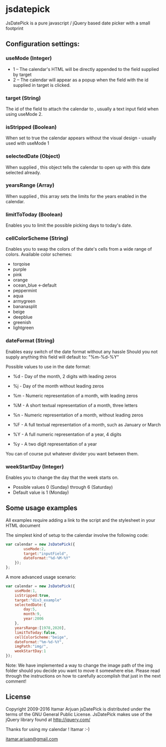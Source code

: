 # jsdatepick
JsDatePick is a pure javascript / jQuery based date picker with a small footprint

## Configuration settings:
	
### useMode (Integer)

* 1 – The calendar's HTML will be directly appended to the field supplied by target
* 2 – The calendar will appear as a popup when the field with the id supplied in target is clicked.
	
### target (String)
The id of the field to attach the calendar to , usually a text input field when using useMode 2.

### isStripped (Boolean)
When set to true the calendar appears without the visual design - usually used with useMode 1

### selectedDate (Object)
When supplied , this object tells the calendar to open up with this date selected already.

### yearsRange (Array)
When supplied , this array sets the limits for the years enabled in the calendar.

### limitToToday (Boolean)
Enables you to limit the possible picking days to today's date.

### cellColorScheme (String)
Enables you to swap the colors of the date's cells from a wide range of colors.
Available color schemes:
 
* torqoise 
* purple 
* pink
* orange
* ocean_blue <-default
* peppermint
* aqua
* armygreen
* bananasplit
* beige
* deepblue
* greenish
* lightgreen

### dateFormat (String)

Enables easy switch of the date format without any hassle 
Should you not supply anything this field will default to: "%m-%d-%Y"

Possible values to use in the date format:

* %d - Day of the month, 2 digits with leading zeros
* %j - Day of the month without leading zeros

* %m - Numeric representation of a month, with leading zeros
* %M - A short textual representation of a month, three letters
* %n - Numeric representation of a month, without leading zeros
* %F - A full textual representation of a month, such as January or March

* %Y - A full numeric representation of a year, 4 digits
* %y - A two digit representation of a year

You can of course put whatever divider you want between them.

### weekStartDay (Integer)
Enables you to change the day that the week starts on.

* Possible values 0 (Sunday) through 6 (Saturday)
* Default value is 1 (Monday)

## Some usage examples

All examples require adding a link to the script and the stylesheet in your HTML document 

The simplest kind of setup to the calendar involve the following code:
```javascript
var calendar = new JsDatePick({
        useMode:2,
        target:"inputField",
        dateFormat:"%d-%M-%Y"
    });
};
```

A more advanced usage scenario:
```javascript
var calendar = new JsDatePick({
    useMode:1,
    isStripped:true,
    target:"div3_example"
    selectedDate:{		
        day:5,
        month:9,
        year:2006
    },
    yearsRange:[1978,2020],
    limitToToday:false,
    cellColorScheme:"beige",
    dateFormat:"%m-%d-%Y",
    imgPath:"img/",
    weekStartDay:1
});
```


Note: We have implemented a way to change the image path of the img folder should you decide you want to move it somewhere else.
Please read through the instructions on how to carefully accomplish that just in the next comment!
	
## License
Copyright 2009-2016 Itamar Arjuan
jsDatePick is distributed under the terms of the GNU General Public License.
JsDatePick makes use of the jQuery library found at http://jquery.com/
	
Thanks for using my calendar !
Itamar :-)

itamar.arjuan@gmail.com